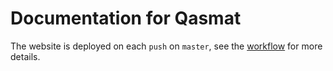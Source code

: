 # Documentation for Qasmat

The website is deployed on each `push` on `master`, see the [workflow](https://github.com/Veriqloud/Veriqloud.github.io/blob/master/.github/workflows/deploy.yml) for more details.
